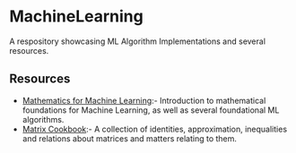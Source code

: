 # MachineLearning
A respository showcasing ML Algorithm Implementations and several resources.

## Resources
- [Mathematics for Machine Learning](https://mml-book.github.io/book/mml-book.pdf):- Introduction to mathematical foundations for Machine Learning, as well as several foundational ML algorithms.
- [Matrix Cookbook](https://www.math.uwaterloo.ca/~hwolkowi/matrixcookbook.pdf):- A collection of identities, approximation, inequalities and relations about matrices and matters relating to them.
